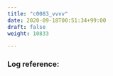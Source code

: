 ```yaml
---
title: "c0083_vvvv"
date: 2020-09-18T00:51:34+99:00
draft: false
weight: 10833

---
```


### Log reference: <no value>

```
